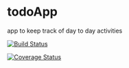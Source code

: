 # todoApp
app to keep track of day to day activities

[![Build Status](https://travis-ci.com/katiamiyu/todoApp.svg?branch=develop)](https://travis-ci.com/katiamiyu/todoApp)

[![Coverage Status](https://coveralls.io/repos/github/katiamiyu/todoApp/badge.svg?branch=develop)](https://coveralls.io/github/katiamiyu/todoApp?branch=develop)
